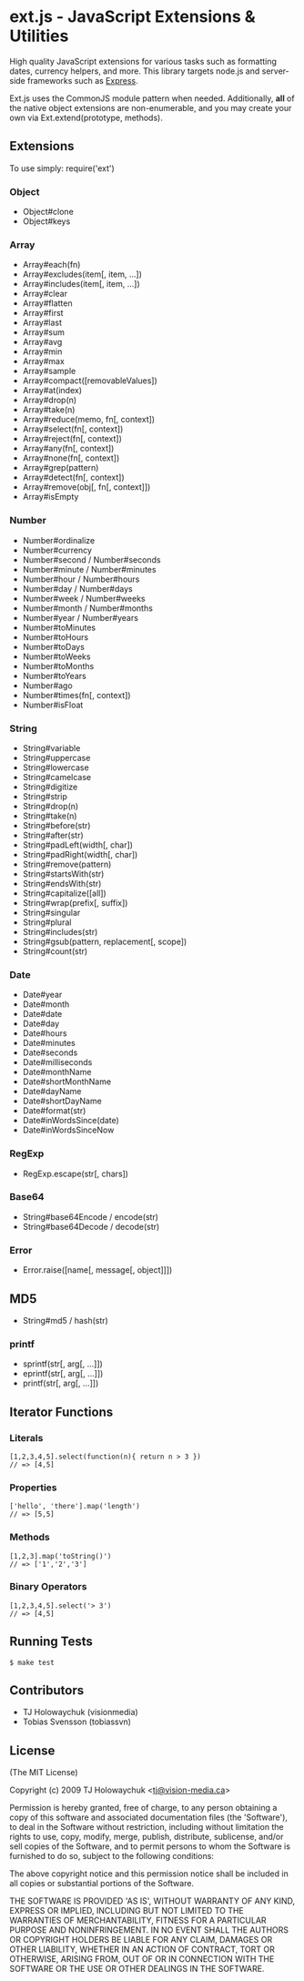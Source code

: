 
# ext.js - JavaScript Extensions &amp; Utilities

High quality JavaScript extensions for various tasks such as
formatting dates, currency helpers, and more. This library targets node.js and
server-side frameworks such as [Express](http://github.com/visionmedia/express).

Ext.js uses the CommonJS module pattern when needed.
Additionally, **all** of the native object extensions are non-enumerable,
and you may create your own via Ext.extend(prototype, methods).

## Extensions

To use simply:
    require('ext')

### Object

  * Object#clone
  * Object#keys

### Array

  * Array#each(fn)
  * Array#excludes(item[, item, ...])
  * Array#includes(item[, item, ...])
  * Array#clear
  * Array#flatten
  * Array#first
  * Array#last
  * Array#sum
  * Array#avg
  * Array#min
  * Array#max
  * Array#sample
  * Array#compact([removableValues])
  * Array#at(index)
  * Array#drop(n)
  * Array#take(n)
  * Array#reduce(memo, fn[, context])
  * Array#select(fn[, context])
  * Array#reject(fn[, context])
  * Array#any(fn[, context])
  * Array#none(fn[, context])
  * Array#grep(pattern)
  * Array#detect(fn[, context])
  * Array#remove(obj[, fn[, context]])
  * Array#isEmpty

### Number

  * Number#ordinalize
  * Number#currency
  * Number#second     / Number#seconds
  * Number#minute     / Number#minutes
  * Number#hour       / Number#hours
  * Number#day        / Number#days
  * Number#week       / Number#weeks
  * Number#month      / Number#months
  * Number#year       / Number#years
  * Number#toMinutes
  * Number#toHours
  * Number#toDays
  * Number#toWeeks
  * Number#toMonths
  * Number#toYears
  * Number#ago
  * Number#times(fn[, context])
  * Number#isFloat

### String

  * String#variable
  * String#uppercase
  * String#lowercase
  * String#camelcase
  * String#digitize
  * String#strip
  * String#drop(n)
  * String#take(n)
  * String#before(str)
  * String#after(str)
  * String#padLeft(width[, char])
  * String#padRight(width[, char])
  * String#remove(pattern)
  * String#startsWith(str)
  * String#endsWith(str)
  * String#capitalize([all])
  * String#wrap(prefix[, suffix])
  * String#singular
  * String#plural
  * String#includes(str)
  * String#gsub(pattern, replacement[, scope])
  * String#count(str)

### Date

  * Date#year
  * Date#month
  * Date#date
  * Date#day
  * Date#hours
  * Date#minutes
  * Date#seconds
  * Date#milliseconds
  * Date#monthName
  * Date#shortMonthName
  * Date#dayName
  * Date#shortDayName
  * Date#format(str)
  * Date#inWordsSince(date)
  * Date#inWordsSinceNow

### RegExp

  * RegExp.escape(str[, chars])

### Base64

  * String#base64Encode / encode(str)
  * String#base64Decode / decode(str)

### Error

  * Error.raise([name[, message[, object]]])

## MD5

  * String#md5 / hash(str)

### printf

  * sprintf(str[, arg[, ...]])
  * eprintf(str[, arg[, ...]])
  * printf(str[, arg[, ...]])

## Iterator Functions

### Literals

    [1,2,3,4,5].select(function(n){ return n > 3 })
    // => [4,5]

### Properties

    ['hello', 'there'].map('length')
    // => [5,5]

### Methods

    [1,2,3].map('toString()')
    // => ['1','2','3']

### Binary Operators

    [1,2,3,4,5].select('> 3')
    // => [4,5]

## Running Tests

    $ make test

## Contributors

  * TJ Holowaychuk (visionmedia)
  * Tobias Svensson (tobiassvn)

## License

(The MIT License)

Copyright (c) 2009 TJ Holowaychuk &lt;tj@vision-media.ca&gt;

Permission is hereby granted, free of charge, to any person obtaining
a copy of this software and associated documentation files (the
'Software'), to deal in the Software without restriction, including
without limitation the rights to use, copy, modify, merge, publish,
distribute, sublicense, and/or sell copies of the Software, and to
permit persons to whom the Software is furnished to do so, subject to
the following conditions:

The above copyright notice and this permission notice shall be
included in all copies or substantial portions of the Software.

THE SOFTWARE IS PROVIDED 'AS IS', WITHOUT WARRANTY OF ANY KIND,
EXPRESS OR IMPLIED, INCLUDING BUT NOT LIMITED TO THE WARRANTIES OF
MERCHANTABILITY, FITNESS FOR A PARTICULAR PURPOSE AND NONINFRINGEMENT.
IN NO EVENT SHALL THE AUTHORS OR COPYRIGHT HOLDERS BE LIABLE FOR ANY
CLAIM, DAMAGES OR OTHER LIABILITY, WHETHER IN AN ACTION OF CONTRACT,
TORT OR OTHERWISE, ARISING FROM, OUT OF OR IN CONNECTION WITH THE
SOFTWARE OR THE USE OR OTHER DEALINGS IN THE SOFTWARE.

